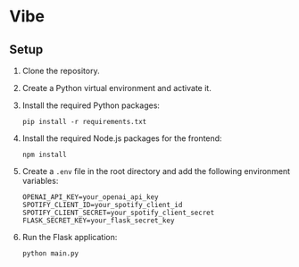# Vibe

## Setup

1.  Clone the repository.
2.  Create a Python virtual environment and activate it.
3.  Install the required Python packages:
    ```
    pip install -r requirements.txt 
    ```
4.  Install the required Node.js packages for the frontend:
    ```
    npm install
    ```
5.  Create a `.env` file in the root directory and add the following environment variables:

    ```
    OPENAI_API_KEY=your_openai_api_key
    SPOTIFY_CLIENT_ID=your_spotify_client_id
    SPOTIFY_CLIENT_SECRET=your_spotify_client_secret
    FLASK_SECRET_KEY=your_flask_secret_key
    ```

6.  Run the Flask application:
    ```
    python main.py
    ``` 
